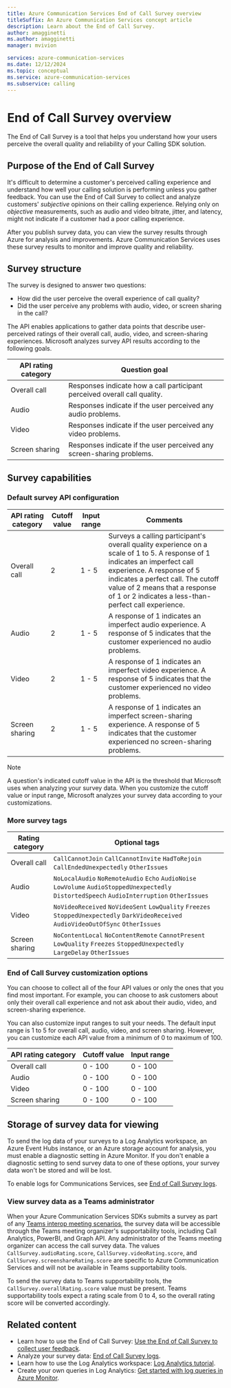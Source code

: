 ```yaml
---
title: Azure Communication Services End of Call Survey overview
titleSuffix: An Azure Communication Services concept article
description: Learn about the End of Call Survey.
author: amagginetti
ms.author: amagginetti
manager: mvivion

services: azure-communication-services
ms.date: 12/12/2024
ms.topic: conceptual
ms.service: azure-communication-services
ms.subservice: calling
---
```


# End of Call Survey overview

The End of Call Survey is a tool that helps you understand how your users perceive the overall quality and reliability of your Calling SDK solution.

## Purpose of the End of Call Survey

It's difficult to determine a customer's perceived calling experience and understand how well your calling solution is performing unless you gather feedback. You can use the End of Call Survey to collect and analyze customers' *subjective* opinions on their calling experience. Relying only on *objective* measurements, such as audio and video bitrate, jitter, and latency, might not indicate if a customer had a poor calling experience.

After you publish survey data, you can view the survey results through Azure for analysis and improvements. Azure Communication Services uses these survey results to monitor and improve quality and reliability.

## Survey structure

The survey is designed to answer two questions:

- How did the user perceive the overall experience of call quality?
- Did the user perceive any problems with audio, video, or screen sharing in the call?

The API enables applications to gather data points that describe user-perceived ratings of their overall call, audio, video, and screen-sharing experiences. Microsoft analyzes survey API results according to the following goals.

| API rating category | Question goal |
| ----------- | ----------- |
| Overall call | Responses indicate how a call participant perceived overall call quality. |
| Audio | Responses indicate if the user perceived any audio problems. |
| Video | Responses indicate if the user perceived any video problems. |
| Screen sharing | Responses indicate if the user perceived any screen-sharing problems. |

## Survey capabilities

### Default survey API configuration

| API rating category | Cutoff value | Input range | Comments |
| ----------- | ----------- | -------- | -------- |
| Overall call | 2 | 1 - 5 | Surveys a calling participant's overall quality experience on a scale of 1 to 5. A response of 1 indicates an imperfect call experience. A response of 5 indicates a perfect call. The cutoff value of 2 means that a response of 1 or 2 indicates a less-than-perfect call experience.  |
| Audio | 2 | 1 - 5  | A response of 1 indicates an imperfect audio experience. A response of 5 indicates that the customer experienced no audio problems.  |
| Video | 2 | 1 - 5 | A response of 1 indicates an imperfect video experience. A response of 5 indicates that the customer experienced no video problems. |
| Screen sharing | 2 | 1 - 5 | A response of 1 indicates an imperfect screen-sharing experience. A response of 5 indicates that the customer experienced no screen-sharing problems. |

> [!NOTE]
> A question's indicated cutoff value in the API is the threshold that Microsoft uses when analyzing your survey data. When you customize the cutoff value or input range, Microsoft analyzes your survey data according to your customizations.

### More survey tags

| Rating category | Optional tags |
| ----------- | ----------- |
|  Overall call  |    `CallCannotJoin` `CallCannotInvite` `HadToRejoin` `CallEndedUnexpectedly`  `OtherIssues`    |
| Audio   |  `NoLocalAudio` `NoRemoteAudio` `Echo` `AudioNoise`  `LowVolume`  `AudioStoppedUnexpectedly` `DistortedSpeech` `AudioInterruption`  `OtherIssues`   |
|   Video |    `NoVideoReceived` `NoVideoSent` `LowQuality` `Freezes` `StoppedUnexpectedly` `DarkVideoReceived` `AudioVideoOutOfSync` `OtherIssues`   |
| Screen sharing   |  `NoContentLocal` `NoContentRemote` `CannotPresent` `LowQuality` `Freezes` `StoppedUnexpectedly` `LargeDelay` `OtherIssues`     |

### End of Call Survey customization options

You can choose to collect all of the four API values or only the ones that you find most important. For example, you can choose to ask customers about only their overall call experience and not ask about their audio, video, and screen-sharing experience.

You can also customize input ranges to suit your needs. The default input range is 1 to 5 for overall call, audio, video, and screen sharing. However, you can customize each API value from a minimum of 0 to maximum of 100.

| API rating category | Cutoff value | Input range |
| ----------- | ----------- | -------- |  
| Overall call | 0 - 100 | 0 - 100 |
| Audio | 0 - 100 | 0 - 100 |
| Video | 0 - 100 | 0 - 100 |
| Screen sharing | 0 - 100 | 0 - 100 |

## Storage of survey data for viewing

To send the log data of your surveys to a Log Analytics workspace, an Azure Event Hubs instance, or an Azure storage account for analysis, you must enable a diagnostic setting in Azure Monitor. If you don't enable a diagnostic setting to send survey data to one of these options, your survey data won't be stored and will be lost.

To enable logs for Communications Services, see [End of Call Survey logs](../analytics/logs/end-of-call-survey-logs.md).

### View survey data as a Teams administrator
When your Azure Communication Services SDKs submits a survey as part of any [Teams interop meeting scenarios](../../how-tos/calling-sdk/teams-interoperability.md), the survey data will be accessible through the Teams meeting organizer's supportability tools, including Call Analytics, PowerBI, and Graph API. Any administrator of the Teams meeting organizer can access the call survey data. The values `CallSurvey.audioRating.score`, `CallSurvey.videoRating.score`, and `CallSurvey.screenshareRating.score` are specific to Azure Communication Services and will not be available in Teams supportability tools.

To send the survey data to Teams supportability tools, the `CallSurvey.overallRating.score` value must be present. Teams supportability tools expect a rating scale from 0 to 4, so the overall rating score will be converted accordingly.

## Related content

- Learn how to use the End of Call Survey: [Use the End of Call Survey to collect user feedback](../../tutorials/end-of-call-survey-tutorial.md).
- Analyze your survey data: [End of Call Survey logs](../analytics/logs/end-of-call-survey-logs.md).
- Learn how to use the Log Analytics workspace: [Log Analytics tutorial](/azure/azure-monitor/logs/log-analytics-tutorial).
- Create your own queries in Log Analytics: [Get started with log queries in Azure Monitor](/azure/azure-monitor/logs/get-started-queries).
